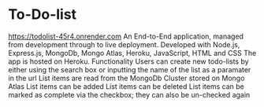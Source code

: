 # To-Do-list
https://todolist-45r4.onrender.com
An End-to-End application, managed from development through to live deployment.
Developed with Node.js, Express.js, MongoDb, Mongo Atlas, Heroku, JavaScript, HTML and CSS
The app is hosted on Heroku.
Functionality
Users can create new todo-lists by either using the search box or inputting the name of the list as a paramater in the url
List items are read from the MongoDb Cluster stored on Mongo Atlas
List items can be added
List items can be deleted
List items can be marked as complete via the checkbox; they can also be un-checked again
